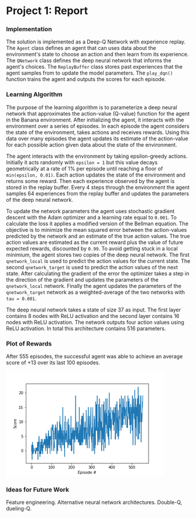 # Project 1: Report

### Implementation

The solution is implemented as a Deep-Q Network with experience replay. The `Agent` class defines an agent that can uses data about the environment's state to choose an action and then learn from its experience. The `QNetwork` class defines the deep neural network that informs the agent's choices. The `ReplayBuffer` class stores past experiences that the agent samples from to update the model parameters. The `play_dqn()` function trains the agent and outputs the scores for each episode.

### Learning Algorithm

The purpose of the learning algorithm is to parameterize a deep neural network that approximates the action-value (Q-value) function for the agent in the Banana environment. After initializing the agent, it interacts with the environment over a series of episodes. In each episode the agent considers the state of the environment, takes actions and receives rewards. Using this data over many episodes the agent updates its estimate of the action-value for each possible action given data about the state of the environment. 

The agent interacts with the environment by taking epsilon-greedy actions. Initially it acts randomly with `epsilon = 1` but this value decays geometrically at a rate of 1% per episode until reaching a floor of `min(epsilon, 0.01)`. Each action updates the state of the environment and returns some reward. Then each experience observed by the agent is stored in the replay buffer. Every 4 steps through the environment the agent samples 64 experiences from the replay buffer and updates the parameters of the deep neural network.

To update the network parameters the agent uses stochastic gradient descent with the Adam optimizer and a learning rate equal to `0.001`. To calculate the loss it applies a modified version of the Bellman equation. The objective is to minimize the mean squared error between the action-values predicted by the network and an estimate of the true action values. The true action values are estimated as the current reward plus the value of future expected rewards, discounted by `0.99`. To avoid getting stuck in a local minimium, the agent stores two copies of the deep neural network. The first `qnetwork_local` is used to predict the action values for the current state. The second `qnetwork_target` is used to predict the action values of the next state. After calculating the gradient of the error the optimizer takes a step in the direction of the gradient and updates the parameters of the `qnetwork_local` network. Finally the agent updates the parameters of the `qnetwork_target` network as a weighted-average of the two networks with `tau = 0.001`.

The deep neural network takes a state of size 37 as input. The first layer contains 8 nodes with ReLU activation and the second layer contains 16 nodes with ReLU activation. The network outputs four action values using ReLU activation. In total this architecture contains 516 parameters.

### Plot of Rewards

After 555 episodes, the successful agent was able to achieve an average score of +13 over its last 100 episodes.

![Scores](score_history.png)

### Ideas for Future Work

Feature engineering.
Alternative neural network architectures.
Double-Q, dueling-Q.
